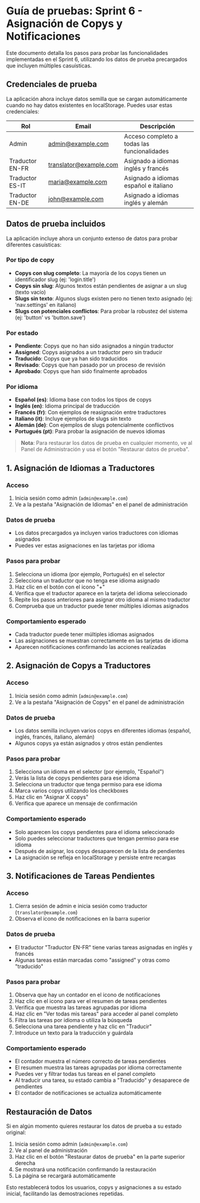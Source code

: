# Guía de pruebas: Sprint 6 - Asignación de Copys y Notificaciones

Este documento detalla los pasos para probar las funcionalidades implementadas en el Sprint 6, utilizando los datos de prueba precargados que incluyen múltiples casuísticas.

## Credenciales de prueba

La aplicación ahora incluye datos semilla que se cargan automáticamente cuando no hay datos existentes en localStorage. Puedes usar estas credenciales:

| Rol | Email | Descripción |
|-----|-------|-------------|
| Admin | admin@example.com | Acceso completo a todas las funcionalidades |
| Traductor EN-FR | translator@example.com | Asignado a idiomas inglés y francés |
| Traductor ES-IT | maria@example.com | Asignado a idiomas español e italiano |
| Traductor EN-DE | john@example.com | Asignado a idiomas inglés y alemán |

## Datos de prueba incluidos

La aplicación incluye ahora un conjunto extenso de datos para probar diferentes casuísticas:

### Por tipo de copy
- **Copys con slug completo**: La mayoría de los copys tienen un identificador slug (ej: 'login.title')
- **Copys sin slug**: Algunos textos están pendientes de asignar a un slug (texto vacío)
- **Slugs sin texto**: Algunos slugs existen pero no tienen texto asignado (ej: 'nav.settings' en italiano)
- **Slugs con potenciales conflictos**: Para probar la robustez del sistema (ej: 'button' vs 'button.save')

### Por estado
- **Pendiente**: Copys que no han sido asignados a ningún traductor
- **Assigned**: Copys asignados a un traductor pero sin traducir
- **Traducido**: Copys que ya han sido traducidos
- **Revisado**: Copys que han pasado por un proceso de revisión
- **Aprobado**: Copys que han sido finalmente aprobados

### Por idioma
- **Español (es)**: Idioma base con todos los tipos de copys
- **Inglés (en)**: Idioma principal de traducción
- **Francés (fr)**: Con ejemplos de reasignación entre traductores
- **Italiano (it)**: Incluye ejemplos de slugs sin texto
- **Alemán (de)**: Con ejemplos de slugs potencialmente conflictivos
- **Portugués (pt)**: Para probar la asignación de nuevos idiomas

> **Nota**: Para restaurar los datos de prueba en cualquier momento, ve al Panel de Administración y usa el botón "Restaurar datos de prueba".

## 1. Asignación de Idiomas a Traductores

### Acceso
1. Inicia sesión como admin (`admin@example.com`)
2. Ve a la pestaña "Asignación de Idiomas" en el panel de administración

### Datos de prueba
- Los datos precargados ya incluyen varios traductores con idiomas asignados
- Puedes ver estas asignaciones en las tarjetas por idioma

### Pasos para probar
1. Selecciona un idioma (por ejemplo, Portugués) en el selector
2. Selecciona un traductor que no tenga ese idioma asignado
3. Haz clic en el botón con el icono "+"
4. Verifica que el traductor aparece en la tarjeta del idioma seleccionado
5. Repite los pasos anteriores para asignar otro idioma al mismo traductor
6. Comprueba que un traductor puede tener múltiples idiomas asignados

### Comportamiento esperado
- Cada traductor puede tener múltiples idiomas asignados
- Las asignaciones se muestran correctamente en las tarjetas de idioma
- Aparecen notificaciones confirmando las acciones realizadas

## 2. Asignación de Copys a Traductores

### Acceso
1. Inicia sesión como admin (`admin@example.com`)
2. Ve a la pestaña "Asignación de Copys" en el panel de administración

### Datos de prueba
- Los datos semilla incluyen varios copys en diferentes idiomas (español, inglés, francés, italiano, alemán)
- Algunos copys ya están asignados y otros están pendientes

### Pasos para probar
1. Selecciona un idioma en el selector (por ejemplo, "Español")
2. Verás la lista de copys pendientes para ese idioma
3. Selecciona un traductor que tenga permiso para ese idioma
4. Marca varios copys utilizando los checkboxes
5. Haz clic en "Asignar X copys"
6. Verifica que aparece un mensaje de confirmación

### Comportamiento esperado
- Solo aparecen los copys pendientes para el idioma seleccionado
- Solo puedes seleccionar traductores que tengan permiso para ese idioma
- Después de asignar, los copys desaparecen de la lista de pendientes
- La asignación se refleja en localStorage y persiste entre recargas

## 3. Notificaciones de Tareas Pendientes

### Acceso
1. Cierra sesión de admin e inicia sesión como traductor (`translator@example.com`)
2. Observa el icono de notificaciones en la barra superior

### Datos de prueba
- El traductor "Traductor EN-FR" tiene varias tareas asignadas en inglés y francés
- Algunas tareas están marcadas como "assigned" y otras como "traducido"

### Pasos para probar
1. Observa que hay un contador en el icono de notificaciones
2. Haz clic en el icono para ver el resumen de tareas pendientes
3. Verifica que muestra las tareas agrupadas por idioma
4. Haz clic en "Ver todas mis tareas" para acceder al panel completo
5. Filtra las tareas por idioma o utiliza la búsqueda
6. Selecciona una tarea pendiente y haz clic en "Traducir"
7. Introduce un texto para la traducción y guárdala

### Comportamiento esperado
- El contador muestra el número correcto de tareas pendientes
- El resumen muestra las tareas agrupadas por idioma correctamente
- Puedes ver y filtrar todas tus tareas en el panel completo
- Al traducir una tarea, su estado cambia a "Traducido" y desaparece de pendientes
- El contador de notificaciones se actualiza automáticamente

## Restauración de Datos

Si en algún momento quieres restaurar los datos de prueba a su estado original:

1. Inicia sesión como admin (`admin@example.com`)
2. Ve al panel de administración
3. Haz clic en el botón "Restaurar datos de prueba" en la parte superior derecha
4. Se mostrará una notificación confirmando la restauración
5. La página se recargará automáticamente

Esto restablecerá todos los usuarios, copys y asignaciones a su estado inicial, facilitando las demostraciones repetidas.
